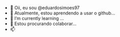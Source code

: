 - 👋 Oii, eu sou @eduardosimoes97
- 👀 Atualmente, estou aprendendo a usar o github...
- 🌱 I’m currently learning ...
- 💞️ Estou procurando colaborar...
- 📫 

<!---
eduardosimoes97/eduardosimoes97 is a ✨ special ✨ repository because its `README.md` (this file) appears on your GitHub profile.
You can click the Preview link to take a look at your changes.
--->
